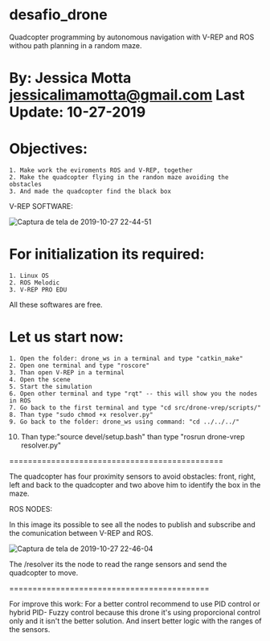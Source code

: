 # desafio_drone
Quadcopter programming by autonomous navigation with V-REP and ROS withou path planning in a random maze.



By: Jessica Motta
jessicalimamotta@gmail.com
Last Update: 10-27-2019
=============================================================


Objectives:
==========================================
    1. Make work the eviroments ROS and V-REP, together 
    2. Make the quadcopter flying in the randon maze avoiding the obstacles
    3. And made the quadcopter find the black box


V-REP SOFTWARE:

![Captura de tela de 2019-10-27 22-44-51](https://user-images.githubusercontent.com/30941796/67646292-2c51e880-f90c-11e9-9006-50e65036dd5b.png)





For initialization its required:
==========================================
    1. Linux OS
    2. ROS Melodic
    3. V-REP PRO EDU

All these softwares are free.


Let us start now:
============================================
    1. Open the folder: drone_ws in a terminal and type "catkin_make"
    2. Open one terminal and type "roscore"
    3. Than open V-REP in a terminal 
    4. Open the scene
    5. Start the simulation
    6. Open other terminal and type "rqt" -- this will show you the nodes in ROS
    7. Go back to the first terminal and type "cd src/drone-vrep/scripts/"
    8. Than type "sudo chmod +x resolver.py"
    9. Go back to the folder: drone_ws using command: "cd ../../../"
   10. Than type:"source devel/setup.bash" than type "rosrun drone-vrep resolver.py"


==============================================

The quadcopter has four proximity sensors to avoid obstacles: front, right, left and back to the quadcopter and two above him to identify the box in the maze.
 
 
ROS NODES:

In this image its possible to see all the nodes to publish and subscribe and the comunication between V-REP and ROS.


![Captura de tela de 2019-10-27 22-46-04](https://user-images.githubusercontent.com/30941796/67646398-b0a46b80-f90c-11e9-9103-2e5394c3513f.png)

 The /resolver its the node to read the range sensors and send the quadcopter to move.
 
 
 
 ===========================================
 
 
 For improve this work:
	For a better control recommend to use PID control or hybrid PID- Fuzzy control because this drone it's using proporcional control only and it isn't the better solution. 
  And insert better logic with the ranges of the sensors.
		 
